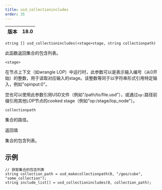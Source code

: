 ```yaml
---
title: usd_collectionincludes
order: 35
---
```


| 版本 | 18.0 |
| --- | --- |

`string [] usd_collectionincludes(<stage>stage, string collectionpath)`

此函数返回集合的包含列表。

`<stage>`

在节点上下文（如wrangle LOP）中运行时，此参数可以是表示输入编号（从0开始）的整数，用于读取对应输入的stage。该整数等同于以字符串形式引用特定输入，例如"opinput:0"。

您也可以使用此参数引用USD文件（例如"/path/to/file.usd"），或通过`op:`路径前缀引用其他LOP节点的cooked stage（例如"op:/stage/lop_node"）。

`collectionpath`

集合的路径。

返回值

集合的包含列表。

## 示例

```vex
// 获取集合的包含列表
string collection_path = usd_makecollectionpath(0, "/geo/cube", "some_collection");
string include_list[] = usd_collectionincludes(0, collection_path);

```
